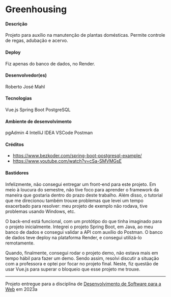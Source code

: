 # Greenhousing

#### Descrição

Projeto para auxílio na manutenção de plantas domésticas. Permite controle de regas, adubação e acervo.

#### Deploy

Fiz apenas do banco de dados, no Render.

#### Desenvolvedor(es)

Roberto José Mahl

#### Tecnologias

Vue.js
Spring Boot
PostgreSQL

#### Ambiente de desenvolvimento

pgAdmin 4
IntelliJ IDEA
VSCode
Postman

#### Créditos

- https://www.bezkoder.com/spring-boot-postgresql-example/
- https://www.youtube.com/watch?v=cSa-SMVMGsE  

#### Bastidores

Infelizmente, não consegui entregar um front-end para este projeto. Em meio à loucura do semestre, não tive foco para aprender o framework da maneira que gostaria dentro do prazo deste trabalho. Além disso, o tutorial que me direcionou também trouxe problemas que levei um tempo exacerbado para resolver: meu projeto de exemplo não rodava, tive problemas usando Windows, etc. 

O back-end está funcional, com um protótipo do que tinha imaginado para o projeto inicialmente. Integrei o projeto Spring Boot, em Java, ao meu banco de dados e consegui validar a API com auxílio do Postman. O banco de dados teve deploy na plataforma Render, e consegui utilizá-lo remotamente.

Quando, finalmente, consegui rodar o projeto demo, não estava mais em tempo hábil para fazer um demo. Sendo assim, resolvi discutir a situação com a professora e optei por focar no projeto final. Neste, fiz questão de usar Vue.js para superar o bloqueio que esse projeto me trouxe. 

---
Projeto entregue para a disciplina de [Desenvolvimento de Software para a Web](http://github.com/andreainfufsm/elc1090-2023a) em 2023a
